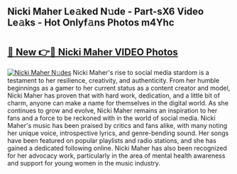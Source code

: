 ## Nicki Maher Le𝚊ked N𝚞de - Part-sX6 Video Le𝚊ks - Hot Onlyf𝚊ns Photos m4Yhc

# <h2><a href="http://ab36775.deff.icu/?id=Nicki+Maher">🔗 New 👉🔴 Nicki Maher VIDEO Photos</a></h2>

[![Nicki Maher N𝚞des](https://i.imgur.com/rIISA9y.gif)](http://ab36775.deff.icu/?id=Nicki+Maher)
Nicki Maher's rise to social media stardom is a testament to her resilience, creativity, and authenticity. From her humble beginnings as a gamer to her current status as a content creator and model, Nicki Maher has proven that with hard work, dedication, and a little bit of charm, anyone can make a name for themselves in the digital world. As she continues to grow and evolve, Nicki Maher remains an inspiration to her fans and a force to be reckoned with in the world of social media. Nicki Maher's music has been praised by critics and fans alike, with many noting her unique voice, introspective lyrics, and genre-bending sound. Her songs have been featured on popular playlists and radio stations, and she has gained a dedicated following online. Nicki Maher has also been recognized for her advocacy work, particularly in the area of mental health awareness and support for young women in the music industry.
